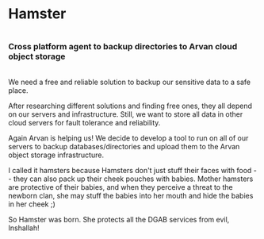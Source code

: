 # **Hamster**<h1>
### **Cross platform agent to backup directories to Arvan cloud object storage** <h6>

We need a free and reliable solution to backup our sensitive data to a safe place.

After researching different solutions and finding free ones, they all depend on our servers and infrastructure. Still, we want to store all data in other cloud servers for fault tolerance and reliability.

Again Arvan is helping us!
We decide to develop a tool to run on all of our servers to backup databases/directories and upload them to the Arvan object storage infrastructure.

I called it hamsters because Hamsters don't just stuff their faces with food -- they can also pack up their cheek pouches with babies. Mother hamsters are protective of their babies, and when they perceive a threat to the newborn clan, she may stuff the babies into her mouth and hide the babies in her cheek ;)

So Hamster was born. She protects all the DGAB services from evil, Inshallah!